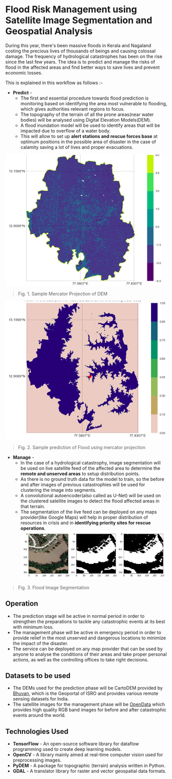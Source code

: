 # Flood Risk Management using Satellite Image Segmentation and Geospatial Analysis

During this year, there's been massive floods in Kerala and Nagaland costing the precious lives of thousands of beings and causing colossal damage. The frequency of hydrological catastrophes has been on the rise since the last few years. The idea is to predict and manage the risks of flood in the affected areas and find better ways to save lives and prevent economic losses.

This is explained in this workflow as follows :-

- **Predict** -  
    * The first and essential procedure towards flood prediction is monitoring based on identifying the area most vulnerable to flooding, which    gives authorities relevant regions to focus.
    * The topography of the terrain of all the prone areas(near water bodies) will be analysed using Digital Elevation Models(DEM).
    * A flood inundation model will be used to identify areas that will be impacted due to overflow of a water body.
    * This will allow to set up **alert stations and rescue forces base** at optimum positions in the possible area of disaster in the case of calamity saving a lot of lives and proper evacuations.
    
![Mercator Projection of DEM](https://github.com/kumar1202/code.fun.do/blob/master/predict/merc_projection.png "Mercator Projection of DEM")

 >Fig. 1. Sample Mercator Projection of DEM
 
 ![Flood Prediction](https://github.com/kumar1202/code.fun.do/blob/master/predict/flood_prediction.png "Flood Prediction")
 
 >Fig. 2. Sample prediction of Flood using mercator projection


- **Manage** - 
    *  In the case of a hydrological catastrophy, image segmentation will be used on live satellite feed of the affected area to determine the **remote and unserved areas** to setup distribution points.
    *  As there is no ground truth data for the model to train, so the before and after images of previous catastrophies will be used for clustering the image into segments.
    *  A convolutional autoencoder(also called as U-Net) will be used on the clustered satellite images to detect the flood affected areas in that terrain.
    *  The segmentation of the live feed can be deployed on any maps provider(like Google Maps) will help in proper distribution of resources in crisis and in **identifying priority sites for rescue operations**.
![Flood Image Segmentation](https://github.com/kumar1202/code.fun.do/blob/master/manage/satellite_image_segmentation.png "Flood Image Segmentation")

>Fig. 3. Flood Image Segmentation 

## Operation

* The prediction stage will be active in normal period in order to strengthen the preparations to tackle any catastrophic events at its best with minimum loss.
* The management phase will be active in emergency period in order to provide relief in the most unserved and dangerous locations to minimize the impact of the disaster.
* The service can be deployed on any map provider that can be used by anyone to analyse the conditions of their areas and take proper personal actions, as well as the controlling offices to take right decisions.

## Datasets to be used

*  The DEMs used for the prediction phase will be  CartoDEM provided by [Bhuvan](http://bhuvan.nrsc.gov.in/data/download/index.php), which is the Geoportal of ISRO and provides various remote sensing datasets for India.
*  The satellite images for the management phase will be [OpenData](https://www.digitalglobe.com/opendata) which provides high quality RGB band images for before and after catastrophic events around the world.

## Technologies Used

- **TensorFlow** - An open-source software library for dataflow programming used to create deep learning models.
- **OpenCV** - A library mainly aimed at real-time computer vision used for preprocessing images.
- **PyDEM** -  A package for topographic (terrain) analysis written in Python.
- **GDAL** - A translator library for raster and vector geospatial data formats.
